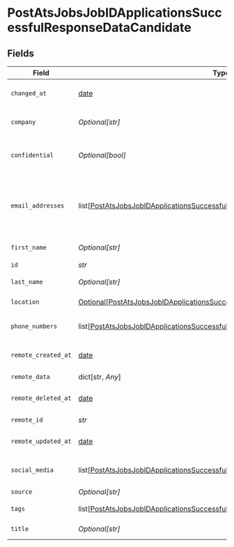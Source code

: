 # PostAtsJobsJobIDApplicationsSuccessfulResponseDataCandidate


## Fields

| Field                                                                                                                                                                               | Type                                                                                                                                                                                | Required                                                                                                                                                                            | Description                                                                                                                                                                         | Example                                                                                                                                                                             |
| ----------------------------------------------------------------------------------------------------------------------------------------------------------------------------------- | ----------------------------------------------------------------------------------------------------------------------------------------------------------------------------------- | ----------------------------------------------------------------------------------------------------------------------------------------------------------------------------------- | ----------------------------------------------------------------------------------------------------------------------------------------------------------------------------------- | ----------------------------------------------------------------------------------------------------------------------------------------------------------------------------------- |
| `changed_at`                                                                                                                                                                        | [date](https://docs.python.org/3/library/datetime.html#date-objects)                                                                                                                | :heavy_check_mark:                                                                                                                                                                  | YYYY-MM-DDTHH:mm:ss.sssZ<br/><br/>[](https://developer.mozilla.org/en-US/docs/Web/JavaScript/Reference/Global_Objects/Date/toISOString)                                             |                                                                                                                                                                                     |
| `company`                                                                                                                                                                           | *Optional[str]*                                                                                                                                                                     | :heavy_check_mark:                                                                                                                                                                  | The current company of the candidate.                                                                                                                                               |                                                                                                                                                                                     |
| `confidential`                                                                                                                                                                      | *Optional[bool]*                                                                                                                                                                    | :heavy_check_mark:                                                                                                                                                                  | Whether the candidate's profile is confidential in the ATS.                                                                                                                         |                                                                                                                                                                                     |
| `email_addresses`                                                                                                                                                                   | list[[PostAtsJobsJobIDApplicationsSuccessfulResponseDataCandidateEmailAddresses](../../models/shared/postatsjobsjobidapplicationssuccessfulresponsedatacandidateemailaddresses.md)] | :heavy_check_mark:                                                                                                                                                                  | A list of email addresses of the candidate with an optional type. If an email address is invalid, it will be filtered out.                                                          |                                                                                                                                                                                     |
| `first_name`                                                                                                                                                                        | *Optional[str]*                                                                                                                                                                     | :heavy_check_mark:                                                                                                                                                                  | First name of the candidate.                                                                                                                                                        |                                                                                                                                                                                     |
| `id`                                                                                                                                                                                | *str*                                                                                                                                                                               | :heavy_check_mark:                                                                                                                                                                  | N/A                                                                                                                                                                                 |                                                                                                                                                                                     |
| `last_name`                                                                                                                                                                         | *Optional[str]*                                                                                                                                                                     | :heavy_check_mark:                                                                                                                                                                  | Last name of the candidate.                                                                                                                                                         |                                                                                                                                                                                     |
| `location`                                                                                                                                                                          | [Optional[PostAtsJobsJobIDApplicationsSuccessfulResponseDataCandidateLocation]](../../models/shared/postatsjobsjobidapplicationssuccessfulresponsedatacandidatelocation.md)         | :heavy_check_mark:                                                                                                                                                                  | Location of the candidate.                                                                                                                                                          |                                                                                                                                                                                     |
| `phone_numbers`                                                                                                                                                                     | list[[PostAtsJobsJobIDApplicationsSuccessfulResponseDataCandidatePhoneNumbers](../../models/shared/postatsjobsjobidapplicationssuccessfulresponsedatacandidatephonenumbers.md)]     | :heavy_check_mark:                                                                                                                                                                  | A list of phone numbers of the candidate.                                                                                                                                           |                                                                                                                                                                                     |
| `remote_created_at`                                                                                                                                                                 | [date](https://docs.python.org/3/library/datetime.html#date-objects)                                                                                                                | :heavy_check_mark:                                                                                                                                                                  | YYYY-MM-DDTHH:mm:ss.sssZ<br/><br/>[](https://developer.mozilla.org/en-US/docs/Web/JavaScript/Reference/Global_Objects/Date/toISOString)                                             |                                                                                                                                                                                     |
| `remote_data`                                                                                                                                                                       | dict[str, *Any*]                                                                                                                                                                    | :heavy_check_mark:                                                                                                                                                                  | N/A                                                                                                                                                                                 |                                                                                                                                                                                     |
| `remote_deleted_at`                                                                                                                                                                 | [date](https://docs.python.org/3/library/datetime.html#date-objects)                                                                                                                | :heavy_check_mark:                                                                                                                                                                  | YYYY-MM-DDTHH:mm:ss.sssZ<br/><br/>[](https://developer.mozilla.org/en-US/docs/Web/JavaScript/Reference/Global_Objects/Date/toISOString)                                             |                                                                                                                                                                                     |
| `remote_id`                                                                                                                                                                         | *str*                                                                                                                                                                               | :heavy_check_mark:                                                                                                                                                                  | N/A                                                                                                                                                                                 |                                                                                                                                                                                     |
| `remote_updated_at`                                                                                                                                                                 | [date](https://docs.python.org/3/library/datetime.html#date-objects)                                                                                                                | :heavy_check_mark:                                                                                                                                                                  | YYYY-MM-DDTHH:mm:ss.sssZ<br/><br/>[](https://developer.mozilla.org/en-US/docs/Web/JavaScript/Reference/Global_Objects/Date/toISOString)                                             |                                                                                                                                                                                     |
| `social_media`                                                                                                                                                                      | list[[PostAtsJobsJobIDApplicationsSuccessfulResponseDataCandidateSocialMedia](../../models/shared/postatsjobsjobidapplicationssuccessfulresponsedatacandidatesocialmedia.md)]       | :heavy_check_mark:                                                                                                                                                                  | List of social media accounts of the candidate.                                                                                                                                     |                                                                                                                                                                                     |
| `source`                                                                                                                                                                            | *Optional[str]*                                                                                                                                                                     | :heavy_check_mark:                                                                                                                                                                  | N/A                                                                                                                                                                                 |                                                                                                                                                                                     |
| `tags`                                                                                                                                                                              | list[[PostAtsJobsJobIDApplicationsSuccessfulResponseDataCandidateTags](../../models/shared/postatsjobsjobidapplicationssuccessfulresponsedatacandidatetags.md)]                     | :heavy_check_mark:                                                                                                                                                                  | N/A                                                                                                                                                                                 | [object Object]                                                                                                                                                                     |
| `title`                                                                                                                                                                             | *Optional[str]*                                                                                                                                                                     | :heavy_check_mark:                                                                                                                                                                  | The current job title of the candidate.                                                                                                                                             |                                                                                                                                                                                     |